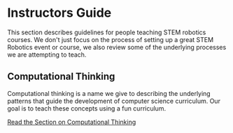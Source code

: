 # Instructors Guide

This section describes guidelines for people teaching STEM robotics
courses.  We don't just focus on the process of setting up a great
STEM Robotics event or course, we also review some of the underlying
processes we are attempting to teach.

## Computational Thinking

Computational thinking is a name we give to describing the underlying patterns that guide the development of computer science curriculum.  Our goal is to teach these
concepts using a fun curriculum.

[Read the Section on Computational Thinking](computational-thinking.md)